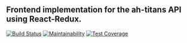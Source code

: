 ## Frontend implementation for the ah-titans API using React-Redux.

[![Build Status](https://travis-ci.org/andela/ah-titans-frontend.svg?branch=develop)](https://travis-ci.org/andela/ah-titans-frontend) [![Maintainability](https://api.codeclimate.com/v1/badges/ebbabfe8fcffc2b149ed/maintainability)](https://codeclimate.com/github/andela/ah-titans-frontend/maintainability) [![Test Coverage](https://api.codeclimate.com/v1/badges/ebbabfe8fcffc2b149ed/test_coverage)](https://codeclimate.com/github/andela/ah-titans-frontend/test_coverage)

